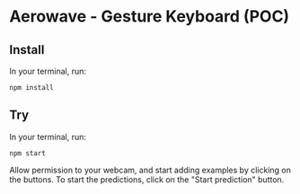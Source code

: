 # Aerowave - Gesture Keyboard (POC)

## Install

In your terminal, run:

```
npm install
```

## Try

In your terminal, run:

```
npm start
```

Allow permission to your webcam, and start adding examples by clicking on the buttons. To start the predictions, click on the "Start prediction" button.

